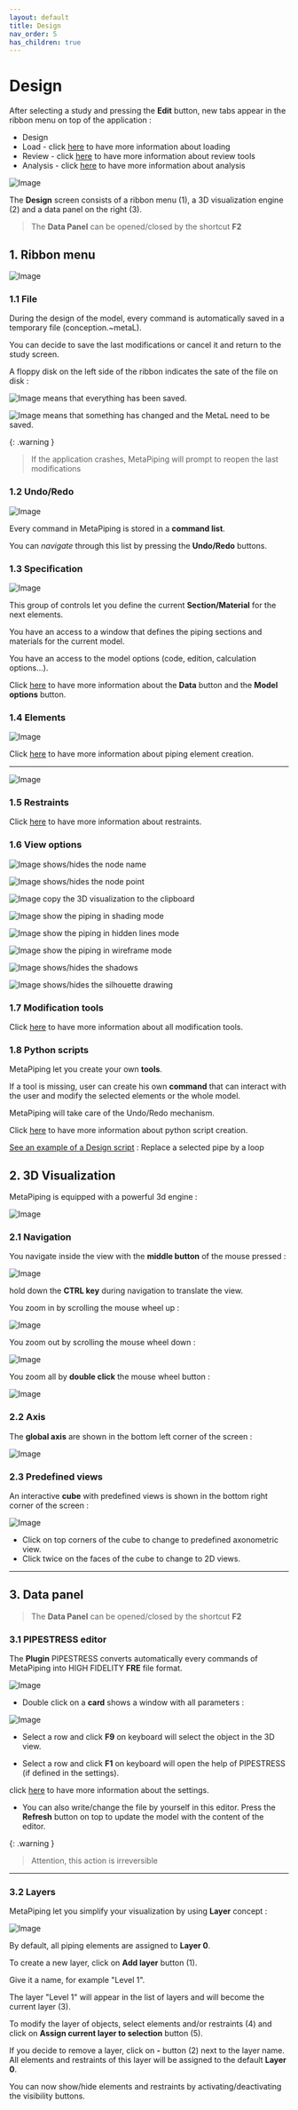 ```yaml
---
layout: default
title: Design
nav_order: 5
has_children: true
---
```


# Design

After selecting a study and pressing the **Edit** button, new tabs appear in the ribbon menu on top of the application :

- Design
- Load - click [here](https://documentation.metapiping.com/Loads/index.html) to have more information about loading
- Review - click [here](https://documentation.metapiping.com/Review/index.html) to have more information about review tools
- Analysis - click [here](https://documentation.metapiping.com/Analysis/index.html) to have more information about analysis

![Image](../Images/Design1.jpg)

The **Design** screen consists of a ribbon menu (1), a 3D visualization engine (2) and a data panel on the right (3).

>The **Data Panel** can be opened/closed by the shortcut **F2**

## 1. Ribbon menu

![Image](../Images/Design2.jpg)

### 1.1 File

During the design of the model, every command is automatically saved in a temporary file (conception.~metaL).

You can decide to save the last modifications or cancel it and return to the study screen.

A floppy disk on the left side of the ribbon indicates the sate of the file on disk :

![Image](../Images/Design5.jpg) means that everything has been saved.

![Image](../Images/Design6.jpg) means that something has changed and the MetaL need to be saved.

{: .warning }
>If the application crashes, MetaPiping will prompt to reopen the last modifications

### 1.2 Undo/Redo

![Image](../Images/Design7.jpg)

Every command in MetaPiping is stored in a **command list**.

You can *navigate* through this list by pressing the **Undo/Redo** buttons.

### 1.3 Specification

![Image](../Images/Design4.jpg)

This group of controls let you define the current **Section/Material** for the next elements. 

You have an access to a window that defines the piping sections and materials for the current model.

You have an access to the model options (code, edition, calculation options...).

Click [here](https://documentation.metapiping.com/Design/Specification/index.html) to have more information about the **Data** button and the **Model options** button.
### 1.4 Elements

![Image](../Images/Design8.jpg)

Click [here](https://documentation.metapiping.com/Design/Elements/index.html) to have more information about piping element creation.

---

![Image](../Images/Design3.jpg)

### 1.5 Restraints

Click [here](https://documentation.metapiping.com/Design/Restraints.html) to have more information about restraints.

### 1.6 View options

![Image](../Images/Design9.jpg) shows/hides the node name

![Image](../Images/Design10.jpg) shows/hides the node point

![Image](../Images/Design11.jpg) copy the 3D visualization to the clipboard

![Image](../Images/Design12.jpg) show the piping in shading mode

![Image](../Images/Design13.jpg) show the piping in hidden lines mode

![Image](../Images/Design14.jpg) show the piping in wireframe mode

![Image](../Images/Design15.jpg) shows/hides the shadows

![Image](../Images/Design16.jpg) shows/hides the silhouette drawing

### 1.7 Modification tools

Click [here](https://documentation.metapiping.com/Design/Modification.html) to have more information about all modification tools.
### 1.8 Python scripts

MetaPiping let you create your own **tools**.

If a tool is missing, user can create his own **command** that can interact with the user and modify the selected elements or the whole model.

MetaPiping will take care of the Undo/Redo mechanism.

Click [here](https://documentation.metapiping.com/Python/design.html) to have more information about python script creation.

[See an example of a Design script](https://documentation.metapiping.com/Python/Samples/lyre.html) : Replace a selected pipe by a loop

## 2. 3D Visualization

MetaPiping is equipped with a powerful 3d engine :

![Image](../Images/Design19.jpg)

### 2.1 Navigation

You navigate inside the view with the **middle button** of the mouse pressed :

![Image](../Images/MouseWheelMove.jpg)

hold down the **CTRL key** during navigation to translate the view.

You zoom in by scrolling the mouse wheel up :

![Image](../Images/MouseWheelUp.jpg)

You zoom out by scrolling the mouse wheel down :

![Image](../Images/MouseWheelDown.jpg)

You zoom all by **double click** the mouse wheel button :

![Image](../Images/MouseWheelDoubleClick.jpg)

### 2.2 Axis

The **global axis** are shown in the bottom left corner of the screen :

![Image](../Images/Design20.jpg)

### 2.3 Predefined views

An interactive **cube** with predefined views is shown in the bottom right corner of the screen :

![Image](../Images/Design21.jpg)

- Click on top corners of the cube to change to predefined axonometric view.
- Click twice on the faces of the cube to change to 2D views.

---

## 3. Data panel

>The **Data Panel** can be opened/closed by the shortcut **F2**

### 3.1 PIPESTRESS editor

The **Plugin** PIPESTRESS converts automatically every commands of MetaPiping into HIGH FIDELITY **FRE** file format.

![Image](../Images/Pipestress2.jpg)

- Double click on a **card** shows a window with all parameters :

![Image](../Images/Pipestress1.jpg)

- Select a row and click **F9** on keyboard will select the object in the 3D view.

- Select a row and click **F1** on keyboard will open the help of PIPESTRESS (if defined in the settings).

click [here](https://documentation.metapiping.com/Settings/General.html) to have more information about the settings.

- You can also write/change the file by yourself in this editor. Press the **Refresh** button on top to update the model with the content of the editor.

{: .warning }
> Attention, this action is irreversible

---

### 3.2 Layers

MetaPiping let you simplify your visualization by using **Layer** concept :

![Image](../Images/Layer1.jpg)

By default, all piping elements are assigned to **Layer 0**.

To create a new layer, click on **Add layer** button (1).

Give it a name, for example "Level 1".

The layer "Level 1" will appear in the list of layers and will become the current layer (3).

To modify the layer of objects, select elements and/or restraints (4) and click on **Assign current layer to selection** button (5).

If you decide to remove a layer, click on **-** button (2) next to the layer name. All elements and restraints of this layer will be assigned to the default **Layer 0**.

You can now show/hide elements and restraints by activating/deactivating the visibility buttons.